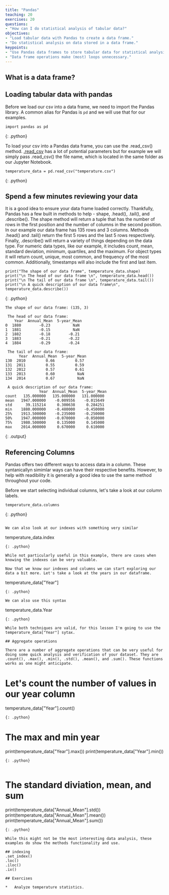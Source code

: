 ```yaml
---
title: "Pandas"
teaching: 20
exercises: 20
questions:
- "How can I do statistical analysis of tabular data?"
objectives:
- "Load tabular data with Pandas to create a data frame."
- "Do statistical analysis on data stored in a data frame."
keypoints:
- "Use Pandas data frames to store tabular data for statistical analysis."
- "Data frame operations make (most) loops unnecessary."
---
```


## What is a data frame? 


## Loading tabular data with pandas

Before we load our csv into a data frame, we need to import the Pandas library. A common alias for Pandas is `pd` and we will use that for our examples. 

~~~
import pandas as pd
~~~
{: .python}

To load your csv into a Pandas data frame, you can use the .read_csv() method. [.read_csv](http://pandas.pydata.org/pandas-docs/stable/generated/pandas.read_csv.html) has a lot of potential parameters but for example we will simply pass .read_csv() the file name, which is located in the same folder as our Jupyter Notebook. 

~~~
temperature_data = pd.read_csv("temperature.csv") 
~~~
{: .python}

## Spend a few minutes reviewing your data 

It is a good idea to ensure your data frame loaded correctly. Thankfully, Pandas has a few built in methods to help - shape, .head(), .tail(), and .describe(). The shape method will return a tuple that has the number of rows in the first position and the number of columns in the second position. In our example our data frame has 135 rows and 3 columns. Methods .head() and .tail() return the first 5 rows and the last 5 rows respectively. Finally, .describe() will return a variety of things depending on the data type. For numeric data types, like our example, it includes count, mean, standard deviation, minimum, quartiles, and the maximum. For object types it will return count, unique, most common, and frequency of the most common. Additionally, timestamps will also include the first and last item. 

~~~
print("The shape of our data frame", temperature_data.shape)
print("\n The head of our data frame \n", temperature_data.head())
print("\n The tail of our data frame \n", temperature_data.tail())
print("\n A quick description of our data frame\n", temperature_data.describe())
~~~
{: .python}
~~~
The shape of our data frame: (135, 3)

 The head of our data frame: 
    Year  Annual_Mean  5-year_Mean
0  1880        -0.23          NaN
1  1881        -0.15          NaN
2  1882        -0.18        -0.21
3  1883        -0.21        -0.22
4  1884        -0.29        -0.24

 The tail of our data frame: 
      Year  Annual_Mean  5-year_Mean
130  2010         0.66         0.57
131  2011         0.55         0.59
132  2012         0.57         0.61
133  2013         0.60          NaN
134  2014         0.67          NaN

 A quick description of our data frame:
               Year  Annual_Mean  5-year_Mean
count   135.000000   135.000000   131.000000
mean   1947.000000    -0.009556    -0.015649
std      39.115214     0.300638     0.284251
min    1880.000000    -0.480000    -0.450000
25%    1913.500000    -0.235000    -0.250000
50%    1947.000000    -0.070000    -0.050000
75%    1980.500000     0.135000     0.145000
max    2014.000000     0.670000     0.610000
~~~
{: .output}

## Referencing Columns  

Pandas offers two different ways to access data in a column. These syntanicallyn simimlar ways can have their respective benefits. However, to help with readibility it is generally a good idea to use the same method throughout your code.

Before we start selecting individual columns, let's take a look at our column labels. 

~~~
temperature_data.columns
~~~
{: .python}
~~~

We can also look at our indexes with something very similar

~~~
temperature_data.index
~~~
{: .python}

While not particularly useful in this example, there are cases when knowing the indexes can be very valuable.

Now that we know our indexes and columns we can start exploring our data a bit more. Let's take a look at the years in our dataframe.

~~~
temperature_data["Year"]
~~~
{: .python}

We can also use this syntax

~~~
temperature_data.Year
~~~
{: .python}

While both techniques are valid, for this lesson I'm going to use the temperature_data["Year"] sytax. 

## Aggregate operations

There are a number of aggregate operations that can be very useful for doing some quick analysis and verification of your dataset. They are .count(), .max(), .min(), .std(), .mean(), and .sum(). These functions works as one might anticipate.

~~~
# Let's count the number of values in our year column
temperature_data["Year"].count()
~~~
{: .python}

~~~
# The max and min year 
print(temperature_data["Year"].max())
print(temperature_data["Year"].min())
~~~
{: .python}


~~~
# The standard diviation, mean, and sum
print(temperature_data["Annual_Mean"].std())
print(temperature_data["Annual_Mean"].mean())
print(temperature_data["Annual_Mean"].sum())
~~~
{: .python}

While this might not be the most interesting data analysis, these examples do show the methods functionality and use. 

## indexing 
.set_index()
.loc()
.iloc()
.ix()

## Exercises

*   Analyze temperature statistics.

